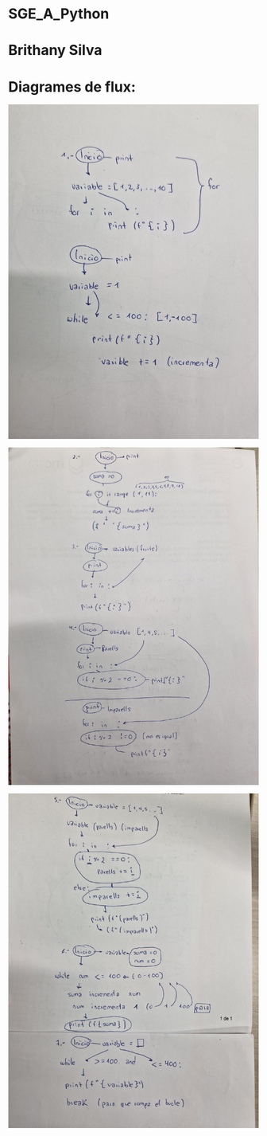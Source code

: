 # SGE_A_Python
#   Brithany Silva

# Diagrames de flux:

![alt text](image-2.png)

![alt text](image-1.png)

![alt text](image.png)


